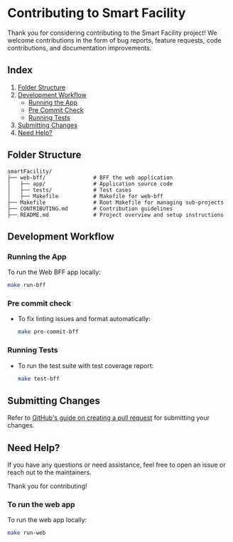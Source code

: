# Contributing to Smart Facility

Thank you for considering contributing to the Smart Facility project! We welcome contributions in the form of bug reports, feature requests, code contributions, and documentation improvements.

## Index
1. [Folder Structure](#folder-structure)
2. [Development Workflow](#development-workflow)
   - [Running the App](#running-the-app)
   - [Pre Commit Check](#pre-commit-check)
   - [Running Tests](#running-tests)
3. [Submitting Changes](#submitting-changes)
4. [Need Help?](#need-help)

## Folder Structure
```
smartFacility/
├── web-bff/               # BFF the web application
│   ├── app/               # Application source code
│   ├── tests/             # Test cases
│   ├── Makefile           # Makefile for web-bff
├── Makefile               # Root Makefile for managing sub-projects
├── CONTRIBUTING.md        # Contribution guidelines
├── README.md              # Project overview and setup instructions
```

## Development Workflow

### Running the App
To run the Web BFF app locally:
```bash
make run-bff
```

### Pre commit check
- To fix linting issues and format automatically:
  ```bash
  make pre-commit-bff
  ```

### Running Tests
- To run the test suite with test coverage report:
  ```bash
  make test-bff
  ```

## Submitting Changes

Refer to [GitHub's guide on creating a pull request](https://docs.github.com/en/pull-requests/collaborating-with-pull-requests/proposing-changes-to-your-work-with-pull-requests/creating-a-pull-request) for submitting your changes.

## Need Help?
If you have any questions or need assistance, feel free to open an issue or reach out to the maintainers.

Thank you for contributing!

### To run the web app

To run the web app locally:
```bash
make run-web
```